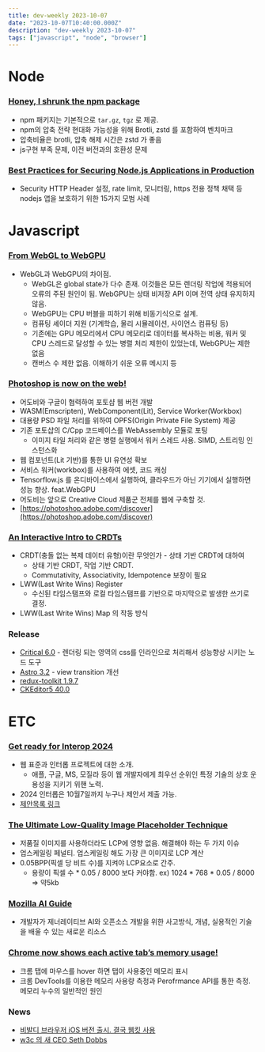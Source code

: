 ```yaml
---
title: dev-weekly 2023-10-07
date: "2023-10-07T10:40:00.000Z"
description: "dev-weekly 2023-10-07"
tags: ["javascript", "node", "browser"]
---
```

# Node

### **[Honey, I shrunk the npm package](https://jamiemagee.co.uk/blog/honey-i-shrunk-the-npm-package/)**

- npm 패키지는 기본적으로 `tar.gz`, `tgz` 로 제공.
- npm의 압축 전략 현대화 가능성을 위해 Brotli, zstd 를 포함하여 벤치마크
- 압축비율은 brotli, 압축 해제 시간은 zstd 가 좋음
- js구현 부족 문제, 이전 버전과의 호환성 문제

### **[Best Practices for Securing Node.js Applications in Production](https://semaphoreci.com/blog/securing-nodejs)**

- Security HTTP Header 설정, rate limit, 모니터링, https 전용 정책 채택 등 nodejs 앱을 보호하기 위한 15가지 모범 사례

# Javascript

### **[From WebGL to WebGPU](https://developer.chrome.com/blog/from-webgl-to-webgpu/)**

- WebGL과 WebGPU의 차이점.
    - WebGL은 global state가 다수 존재. 이것들은 모든 렌더링 작업에 적용되어 오류의 주된 원인이 됨. WebGPU는 상태 비저장 API 이며 전역 상태 유지하지 않음.
    - WebGPU는 CPU 버블을 피하기 위해 비동기식으로 설계.
    - 컴퓨팅 셰이더 지원 (기계학습, 물리 시뮬레이션, 사이언스 컴퓨팅 등)
    - 기존에는 GPU 메모리에서 CPU 메모리로 데이터를 복사하는 비용, 워커 및 CPU 스레드로 달성할 수 있는 병렬 처리 제한이 있었는데, WebGPU는 제한 없음
    - 캔버스 수 제한 없음. 이해하기 쉬운 오류 메시지 등

### **[Photoshop is now on the web!](https://medium.com/@addyosmani/photoshop-is-now-on-the-web-38d70954365a)**

- 어도비와 구글이 협력하여 포토샵 웹 버전 개발
- WASM(Emscripten), WebComponent(Lit), Service Worker(Workbox)
- 대용량 PSD 파일 처리를 위하여 OPFS(Origin Private File System) 제공
- 기존 포토샵의 C/Cpp 코드베이스를 WebAssembly 모듈로 포팅
    - 이미지 타일 처리와 같은 병렬 실행에서 워커 스레드 사용. SIMD, 스트리밍 인스턴스화
- 웹 컴포넌트(Lit 기반)를 통한 UI 유연성 확보
- 서비스 워커(workbox)를 사용하여 에셋, 코드 캐싱
- Tensorflow.js 를 온디바이스에서 실행하여, 클라우드가 아닌 기기에서 실행하면 성능 향상. feat.WebGPU
- 어도비는 앞으로 Creative Cloud 제품군 전체를 웹에 구축할 것.
- [https://photoshop.adobe.com/discover](https://photoshop.adobe.com/discover)

### **[An Interactive Intro to CRDTs](https://jakelazaroff.com/words/an-interactive-intro-to-crdts/)**

- CRDT(충돌 없는 복제 데이터 유형)이란 무엇인가 - 상태 기반 CRDT에 대하여
    - 상태 기반 CRDT, 작업 기반 CRDT.
    - Commutativity, Associativity, Idempotence 보장이 필요
- LWW(Last Write Wins) Register
    - 수신된 타임스탬프와 로컬 타임스탬프를 기반으로 마지막으로 발생한 쓰기로 결정.
- LWW(Last Write Wins) Map 의 작동 방식

### **Release**

- [Critical 6.0](https://github.com/addyosmani/critical/releases/tag/v6.0.0) - 렌더링 되는 영역의 css를 인라인으로 처리해서 성능향상 시키는 노드 도구
- [Astro 3.2](https://astro.build/blog/astro-320/) - view transition 개선
- [redux-toolkit 1.9.7](https://github.com/reduxjs/redux-toolkit/releases/tag/v1.9.7)
- [CKEditor5 40.0](https://github.com/ckeditor/ckeditor5/releases/tag/v40.0.0)

# ETC

### **[Get ready for Interop 2024](https://webkit.org/blog/14633/get-ready-for-interop-2024/)**

- 웹 표준과 인터롭 프로젝트에 대한 소개.
    - 애플, 구글, MS, 모질라 등이 웹 개발자에게 최우선 순위인 특정 기술의 상호 운용성을 지키기 위핸 노력.
- 2024 인터롭은 10월7일까지 누구나 제안서 제출 가능.
- [제안목록 링크](https://github.com/web-platform-tests/interop/issues?q=is%3Aissue+is%3Aopen+label%3Afocus-area-proposal)

### **[The Ultimate Low-Quality Image Placeholder Technique](https://csswizardry.com/2023/09/the-ultimate-lqip-lcp-technique/)**

- 저품질 이미지를 사용하더라도 LCP에 영향 없음. 해결해야 하는 두 가지 이슈
- 업스케일링 페널티. 업스케일링 해도 가장 큰 이미지로 LCP 계산
- 0.05BPP(픽셀 당 비트 수)를 지켜야 LCP요소로 간주.
    - 용량이 픽셀 수 * 0.05 / 8000 보다 커야함. ex) 1024 * 768 * 0.05 / 8000 ⇒ 약5kb

### **[Mozilla AI Guide](https://ai-guide.future.mozilla.org/)**

- 개발자가 제너레이티브 AI와 오픈소스 개발을 위한 사고방식, 개념, 실용적인 기술을 배울 수 있는 새로운 리소스

### **[Chrome now shows each active tab’s memory usage!](https://medium.com/@addyosmani/chrome-now-shows-each-active-tabs-memory-usage-4f74876538e6)**

- 크롬 탭에 마우스를 hover 하면 탭이 사용중인 메모리 표시
- 크롬 DevTools를 이용한 메모리 사용량 측정과 Perofrmance API를 통한 측정. 메모리 누수의 일반적인 원인

### **News**

- [비발디 브라우저 iOS 버전 출시. 결국 웹킷 사용](https://www.theregister.com/2023/09/28/vivaldi_browser_ios/)
- [w3c 의 새 CEO Seth Dobbs](https://www.w3.org/news/2023/w3c-announces-seth-dobbs-as-ceo/)